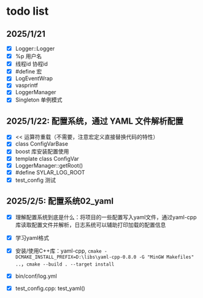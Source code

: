 # todo list
## 2025/1/21
- [x] Logger::Logger
- [x] %p 用户名
- [x] 线程id 协程id
- [x] #define 宏
- [x] LogEventWrap 	
- [x] vasprintf
- [x] LoggerManager
- [x] Singleton 单例模式

## 2025/1/22: 配置系统，通过 YAML 文件解析配置
- [x] << 运算符重载（不需要，注意宏定义直接替换代码的特性）
- [x] class ConfigVarBase
- [x] boost 库安装配置使用
- [x] template class ConfigVar
- [x] LoggerManager::getRoot()
- [x] #define SYLAR_LOG_ROOT
- [x] test_config 测试

## 2025/2/5: 配置系统02_yaml
- [x] 理解配置系统到底是什么：将项目的一些配置写入yaml文件，通过yaml-cpp库读取配置文件并解析，日志系统可以辅助打印加载的配置信息
- [x] 学习yaml格式
- [x] 安装/使用C++库：yaml-cpp, `cmake -DCMAKE_INSTALL_PREFIX=D:\libs\yaml-cpp-0.8.0 -G "MinGW Makefiles" ..`，`cmake --build . --target install`
- [x] bin/conf/log.yml
- [x] test_config.cpp: test_yaml()

